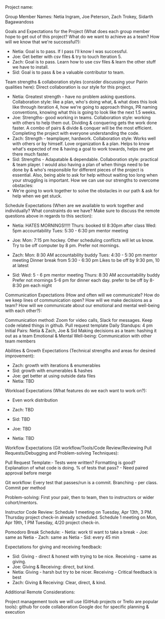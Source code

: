 Project name:

Group Member Names: Netia Ingram, Joe Peterson, Zach Trokey, Sidarth Bagawandoss

Goals and Expectations for the Project (What does each group member hope to get out of this project? What do we want to achieve as a team? How will we know that we're successful?):
- Netia: Goal is to pass. If I pass I'll know I was successful.
- Joe: Get better with csv files & try to touch Iteration 5.
- Zach: Goal is to pass. Learn how to use csv files & learn the other stuff we have to install.
- Sid: Goal is to pass & be a valuable contributor to team.

Team strengths & collaboration styles (consider discussing your Pairin qualities here): Direct collaboration is our style for this project.
- Netia: Greatest strength - have no problem asking questions. Collaboration style: like a plan, who's doing what, & what does this look like through iteration 4, how we're going to approach things, PR naming conventions, knowing what this is going to look like the next 1.5 weeks.
- Joe: Strengths- good working in teams. Collaboration style: working with others to help them out. Dividing & conquering gets the work done faster. A combo of pairs & divide & conquer will be the most efficient. Completing the project with everyone understanding the code.
- Zach: Strength - teamplayer, hardwork. Collaboration style: Works well with others or by himself. Love organization & a plan. Helps to know what's expected of me & having a goal to work towards, helps me get there much faster.
- Sid: Strengths - Adapatable & dependable. Collaboration style: practical & team player. I would also having a plan of when things need to be done by & who's responsible for different pieces of the project is essential. Also, being able to ask for help without waiting too long when your struggling is important.
How we can use our strengths to overcome obstacles:
- We're going to work together to solve the obstacles in our path & ask for help when we get stuck.

Schedule Expectations (When are we available to work together and individually? What constraints do we have? Make sure to discuss the remote questions above in regards to this section):

- Netia: HATES MORNINGS!!!!!
         Thurs: booked til 8:30pm after class
         Wed: 5pm accountability
         Tues: 5:30 - 6:30 pm mentor meeting

- Joe:   Mon: 7:15 pm hockey. Other scheduling conflicts will let us know.
         Try to be off computer by 8 pm.
         Prefer not mornings.

- Zach:  Mon: 8:30 AM accountability buddy
         Tues: 4:30 - 5:30 pm mentor meeting
         Dinner break from 5:30 - 6:30 pm
         Likes to be off by 9:30 pm, 10 at latest

- Sid:   Wed: 5 - 6 pm mentor meeting
         Thurs: 8:30 AM accountability buddy
         Prefer not mornings
         5-6 pm for dinner each day.
         prefer to be off by 8-8:30 pm each night

Communication Expectations (How and often will we communicate? How do we keep lines of communication open? How will we make decisions as a team? How will we communicate about our emotional and mental well-being with each other?):

Communication method: Zoom for video calls, Slack for messages. Keep code related things in github. Pull request template
Daily Standups: 4 pm
Initial Pairs: Netia & Zach, Joe & Sid
Making decisions as a team: hashing it out as a team
Emotional & Mental Well-being: Communication with other team members

Abilities & Growth Expectations (Technical strengths and areas for desired improvement):
- Zach: growth with iterations & enumerables
- Sid: growth with enumerables & hashes
- Joe: get better at using outside data files
- Netia: TBD

Workload Expectations (What features do we each want to work on?):
- Even work distribution

- Zach: TBD
- Sid: TBD
- Joe: TBD
- Netia: TBD

Workflow Expectations (Git workflow/Tools/Code Review/Reviewing Pull Requests/Debugging and Problem-solving Techniques):

Pull Request Template:- Tests were written? Formatting is good? Explanation of what code is doing. % of tests that pass?
                      - Need paired approval before merge

Git workflow: Every test that passes/run is a commit. Branching - per class. Commit per method

Problem-solving: First your pair, then to team, then to instructors or wider cohort/mentors.

Instructor Code Review: Schedule 1 meeting on Tuesday, Apr 13th, 3 PM.
                        Thursday project check-in already scheduled.
                        Schedule 1 meeting on Mon, Apr 19th, 1 PM
                        Tuesday, 4/20 project check-in.

Pomodoro Break Schedule: - Netia: work til want to take a break
                         - Joe: same as Netia
                         - Zach: same as Netia
                         - Sid: every 45 min

Expectations for giving and receiving feedback:
- Sid: Giving - direct & honest with trying to be nice. Receiving - same as giving.
- Joe: Giving & Receiving: direct, but kind.
- Netia: Giving - harsh but try to be nicer. Receiving - Critical feedback is best
- Zach: Giving & Receiving: Clear, direct, & kind.

Additional Remote Considerations:

Project management tools we will use (GitHub projects or Trello are popular tools):
github for code collaboration
Google doc for specific planning & execution
